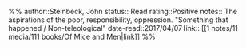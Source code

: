 %%
author::Steinbeck, John
status:: Read
rating::Positive
notes:: The aspirations of the poor, responsibility, oppression. "Something that happened / Non-teleological"
date-read::2017/04/07
link:: [[1 notes/11 media/111 books/Of Mice and Men|link]]
%%

